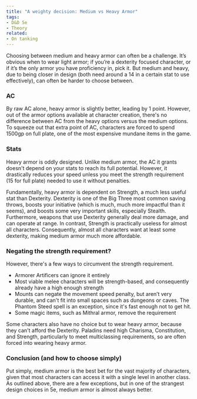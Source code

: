 ```yaml
---
title: "A weighty decision: Medium vs Heavy Armor"
tags:
- D&D 5e
- Theory
related:
- On tanking
---
```

Choosing between medium and heavy armor can often be a challenge. It’s obvious when to wear light armor; if you’re a dexterity focused character, or if it’s the only armor you have proficiency in, pick it. But medium and heavy, due to being closer in design (both need around a 14 in a certain stat to use effectively), can often be harder to choose between.

### AC
By raw AC alone, heavy armor is slightly better, leading by 1 point. However, out of the armor options available at character creation, there's no difference between AC from the heavy options versus the medium options. To squeeze out that extra point of AC, characters are forced to spend 1500gp on full plate, one of the most expensive mundane items in the game.

### Stats
Heavy armor is oddly designed. Unlike medium armor, the AC it grants doesn't depend on your stats to reach its full potential. However, it drastically reduces your speed unless you meet the strength requirement (15 for full plate) needed to use it without penalties.

Fundamentally, heavy armor is dependent on Strength, a much less useful stat than Dexterity. Dexterity is one of the Big Three most common saving throws, boosts your initiative (which is much, much more impactful than it seems), and boosts some very important skills, especially Stealth. Furthermore, weapons that use Dexterity generally deal more damage, and can operate at range. In contrast, Strength is practically useless for almost all characters. Consequently, almost all characters want at least some dexterity, making medium armor much more affordable. 

### Negating the strength requirement?
However, there's a few ways to circumvent the strength requirement.
- Armorer Artificers can ignore it entirely
- Most viable melee characters will be strength-based, and consequently already have a high enough strength
- Mounts can negate the movement speed penalty, but aren’t very durable, and can't fit into small spaces such as dungeons or caves. The Phantom Steed spell is an exception, since it's fast enough not to get hit.
- Some magic items, such as Mithral armor, remove the requirement

Some characters also have no choice but to wear heavy armor, because they can't afford the Dexterity. Paladins need high Charisma, Constitution, and Strength, particularly to meet multiclassing requirements, so are often forced into wearing heavy armor. 

### Conclusion (and how to choose simply)
Put simply, medium armor is the best bet for the vast majority of characters, given that most characters can access it with a single level in another class. As outlined above, there are a few exceptions, but in one of the strangest design choices in 5e, medium armor is almost always better.